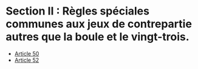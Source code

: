 # Section II : Règles spéciales communes aux jeux de contrepartie autres que la boule et le vingt-trois.

- [Article 50](article-50.md)
- [Article 52](article-52.md)
